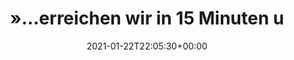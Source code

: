 ---
retweeted: false
source: <a href="http://twitter.com/download/android" rel="nofollow">Twitter for Android</a>
entities:
  hashtags: []
  symbols: []
  user_mentions: []
  urls:
  - url: https://t.co/yzPKTBvp1Y
    expanded_url: https://twitter.com/boschbot/status/1352718075888619526
    display_url: twitter.com/boschbot/statu…
    indices:
    - '96'
    - '119'
display_text_range:
- '0'
- '119'
favorite_count: '5'
id_str: '1352739191143211009'
truncated: false
retweet_count: '0'
id: '1352739191143211009'
possibly_sensitive: false
created_at: Fri Jan 22 22:05:30 +0000 2021
favorited: false
full_text: |-
  »…erreichen wir in 15 Minuten unseren Ziel- und Endbahnhof…«

  Der ICE Einstiegsbereich derweil:
lang: de
quote_url: https://twitter.com/boschbot/status/1352718075888619526
tags:
- pesos:twitter
date: '2021-01-22T22:05:30+00:00'
src: https://twitter.com/bascht/status/1352739191143211009
original_url: https://twitter.com/bascht/status/1352739191143211009
type: twitter_tweet
text: |-
  »…erreichen wir in 15 Minuten unseren Ziel- und Endbahnhof…«

  Der ICE Einstiegsbereich derweil:
title: "»…erreichen wir in 15 Minuten u"

---